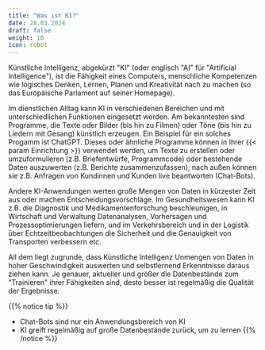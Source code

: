 ```yaml
---
title: "Was ist KI?"
date: 28.03.2024
draft: false
weight: 10
icon: robot
---
```

Künstliche Intelligenz, abgekürzt "KI" (oder englisch "AI" für "Artificial Intelligence"), ist die Fähigkeit eines Computers, menschliche Kompetenzen wie logisches Denken, Lernen, Planen und Kreativität nach zu machen (so das Europäische Parlament auf seiner Homepage).

Im dienstlichen Alltag kann KI in verschiedenen Bereichen und mit unterschiedlichen Funktionen eingesetzt werden. Am bekanntesten sind Programme, die Texte oder Bilder (bis hin zu Filmen) oder Töne (bis hin zu Liedern mit Gesang) künstlich erzeugen. Ein Beispiel für ein solches Progamm ist ChatGPT. Dieses oder ähnliche Programme können in Ihrer {{< param Einrichtung >}} verwendet werden, um Texte zu erstellen oder umzuformulieren (z.B. Briefentwürfe, Programmcode) oder bestehende Daten auszuwerten (z.B. Berichte zusammenzufassen), nach außen können sie z.B. Anfragen von Kundinnen und Kunden live beantworten (Chat-Bots). 

Andere KI-Anwendungen werten große Mengen von Daten in kürzester Zeit aus oder machen Entscheidungsvorschläge. Im Gesundheitswesen kann KI z.B. die Diagnostik und Medikamentenforschung beschleunigen, in Wirtschaft und Verwaltung Datenanalysen, Vorhersagen und Prozessoptimierungen liefern, und im Verkehrsbereich und in der Logistik über Echtzeitbeobachtungen die Sicherheit und die Genauigkeit von Transporten verbessern etc.

All dem liegt zugrunde, dass Künstliche Intelligenz Unmengen von Daten in hoher Geschwindigkeit auswerten und selbstlernend Erkenntnisse daraus ziehen kann. Je genauer, aktueller und größer die Datenbestände zum "Trainieren" ihrer Fähigkeiten sind, desto besser ist regelmäßig die Qualität der Ergebnisse.

{{% notice tip %}}
- Chat-Bots sind nur ein Anwendungsbereich von KI
- KI greift regelmäßig auf große Datenbestände zurück, um zu lernen
{{% /notice %}}
